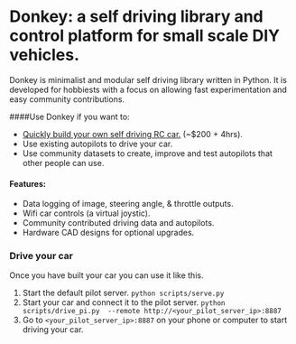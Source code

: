 # Donkey: a self driving library and control platform for small scale DIY vehicles. 

Donkey is minimalist and modular self driving library written in Python. It is developed for hobbiests with a focus on allowing fast experimentation and easy community contributions.  

####Use Donkey if you want to:
* [Quickly build your own self driving RC car.](https://docs.google.com/document/d/11IPqZcDcLTd2mtYaR5ONpDxFgL9Y1nMNTDvEarST8Wk/edit#heading=h.rqp8wbm837hn) (~$200 + 4hrs).
* Use existing autopilots to drive your car.
* Use community datasets to create, improve and test autopilots that other people can use.  


#### Features:
* Data logging of image, steering angle, & throttle outputs. 
* Wifi car controls (a virtual joystic).
* Community contributed driving data and autopilots.
* Hardware CAD designs for optional upgrades.


### Drive your car
Once you have built your car you can use it like this.

1. Start the default pilot server. `python scripts/serve.py`
2. Start your car and connect it to the pilot server. `python scripts/drive_pi.py  --remote http://<your_pilot_server_ip>:8887`
3. Go to `<your_pilot_server_ip>:8887` on your phone or computer to start driving your car. 

 





